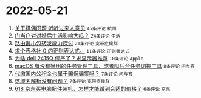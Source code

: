 # 2022-05-21

1. [关于择偶问题 听听过来人意见](https://www.v2ex.com/t/854300) `45条评论` `杭州`
1. [门当户对对婚后生活影响大吗？](https://www.v2ex.com/t/854309) `24条评论` `生活`
1. [路由器小包转发能力探讨](https://www.v2ex.com/t/854303) `21条评论` `宽带症候群`
1. [求个表格补 0 的正则表达式。](https://www.v2ex.com/t/854296) `11条评论` `正则表达式`
1. [为啥 dell 2415Q 停产了？求显示器推荐](https://www.v2ex.com/t/854302) `10条评论` `Apple`
1. [macOS 有没有好用的任务管理工具，或者叫后台任务切换工具](https://www.v2ex.com/t/854301) `8条评论` `问与答`
1. [代缴国内公积金也属于骗保骗贷吗？](https://www.v2ex.com/t/854305) `7条评论` `问与答`
1. [这域名解析没有问题？](https://www.v2ex.com/t/854294) `7条评论` `宽带症候群`
1. [618 京东买电脑配件装机，怎样才能蹲到合适的价格？](https://www.v2ex.com/t/854312) `6条评论` `京东`
